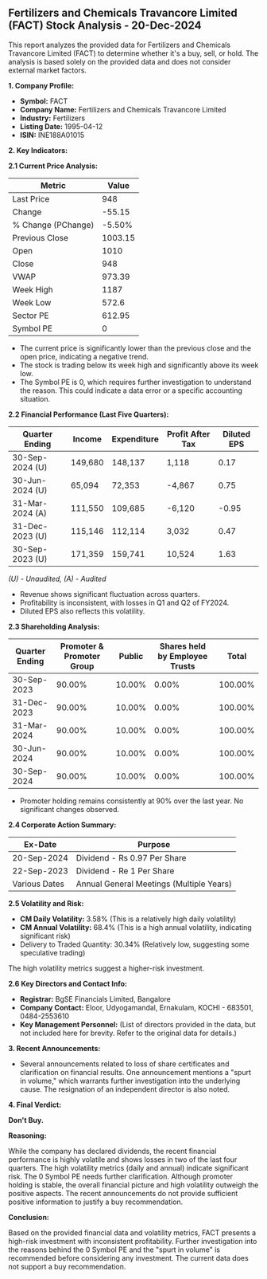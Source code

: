 ## Fertilizers and Chemicals Travancore Limited (FACT) Stock Analysis - 20-Dec-2024

This report analyzes the provided data for Fertilizers and Chemicals Travancore Limited (FACT) to determine whether it's a buy, sell, or hold.  The analysis is based solely on the provided data and does not consider external market factors.

**1. Company Profile:**

* **Symbol:** FACT
* **Company Name:** Fertilizers and Chemicals Travancore Limited
* **Industry:** Fertilizers
* **Listing Date:** 1995-04-12
* **ISIN:** INE188A01015


**2. Key Indicators:**

**2.1 Current Price Analysis:**

| Metric             | Value     |
|----------------------|------------|
| Last Price          | 948        |
| Change              | -55.15     |
| % Change (PChange)  | -5.50%     |
| Previous Close       | 1003.15    |
| Open                | 1010       |
| Close               | 948        |
| VWAP                | 973.39     |
| Week High           | 1187       |
| Week Low            | 572.6      |
| Sector PE           | 612.95     |
| Symbol PE           | 0          |


* The current price is significantly lower than the previous close and the open price, indicating a negative trend.
* The stock is trading below its week high and significantly above its week low.
* The Symbol PE is 0, which requires further investigation to understand the reason.  This could indicate a data error or a specific accounting situation.


**2.2 Financial Performance (Last Five Quarters):**

| Quarter Ending     | Income      | Expenditure | Profit After Tax | Diluted EPS |
|----------------------|-------------|-------------|-----------------|-------------|
| 30-Sep-2024 (U)    | 149,680     | 148,137     | 1,118           | 0.17        |
| 30-Jun-2024 (U)    | 65,094      | 72,353      | -4,867          | 0.75        |
| 31-Mar-2024 (A)    | 111,550     | 109,685     | -6,120          | -0.95       |
| 31-Dec-2023 (U)    | 115,146     | 112,114     | 3,032           | 0.47        |
| 30-Sep-2023 (U)    | 171,359     | 159,741     | 10,524          | 1.63        |

*(U) - Unaudited, (A) - Audited*

* Revenue shows significant fluctuation across quarters.
* Profitability is inconsistent, with losses in Q1 and Q2 of FY2024.
* Diluted EPS also reflects this volatility.


**2.3 Shareholding Analysis:**

| Quarter Ending     | Promoter & Promoter Group | Public | Shares held by Employee Trusts | Total |
|----------------------|---------------------------|--------|-------------------------------|-------|
| 30-Sep-2023         | 90.00%                      | 10.00% | 0.00%                          | 100.00%|
| 31-Dec-2023         | 90.00%                      | 10.00% | 0.00%                          | 100.00%|
| 31-Mar-2024         | 90.00%                      | 10.00% | 0.00%                          | 100.00%|
| 30-Jun-2024         | 90.00%                      | 10.00% | 0.00%                          | 100.00%|
| 30-Sep-2024         | 90.00%                      | 10.00% | 0.00%                          | 100.00%|

* Promoter holding remains consistently at 90% over the last year.  No significant changes observed.


**2.4 Corporate Action Summary:**

| Ex-Date      | Purpose                               |
|---------------|---------------------------------------|
| 20-Sep-2024   | Dividend - Rs 0.97 Per Share           |
| 22-Sep-2023   | Dividend - Re 1 Per Share              |
| Various Dates | Annual General Meetings (Multiple Years)|


**2.5 Volatility and Risk:**

* **CM Daily Volatility:** 3.58% (This is a relatively high daily volatility)
* **CM Annual Volatility:** 68.4% (This is a high annual volatility, indicating significant risk)
* Delivery to Traded Quantity: 30.34% (Relatively low, suggesting some speculative trading)

The high volatility metrics suggest a higher-risk investment.


**2.6 Key Directors and Contact Info:**

* **Registrar:** BgSE Financials Limited, Bangalore
* **Company Contact:** Eloor, Udyogamandal, Ernakulam, KOCHI - 683501,  0484-2553610
* **Key Management Personnel:**  (List of directors provided in the data, but not included here for brevity.  Refer to the original data for details.)


**3. Recent Announcements:**

* Several announcements related to loss of share certificates and clarification on financial results.  One announcement mentions a "spurt in volume," which warrants further investigation into the underlying cause.  The resignation of an independent director is also noted.


**4. Final Verdict:**

**Don't Buy.**

**Reasoning:**

While the company has declared dividends, the recent financial performance is highly volatile and shows losses in two of the last four quarters.  The high volatility metrics (daily and annual) indicate significant risk.  The 0 Symbol PE needs further clarification.  Although promoter holding is stable, the overall financial picture and high volatility outweigh the positive aspects.  The recent announcements do not provide sufficient positive information to justify a buy recommendation.


**Conclusion:**

Based on the provided financial data and volatility metrics, FACT presents a high-risk investment with inconsistent profitability.  Further investigation into the reasons behind the 0 Symbol PE and the "spurt in volume" is recommended before considering any investment.  The current data does not support a buy recommendation.
